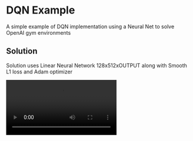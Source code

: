 # DQN Example

A simple example of DQN implementation using a Neural Net to solve OpenAI gym environments

## Solution

Solution uses Linear Neural Network 128x512xOUTPUT along with Smooth L1 loss and Adam optimizer

![Video](balancing.mp4)
